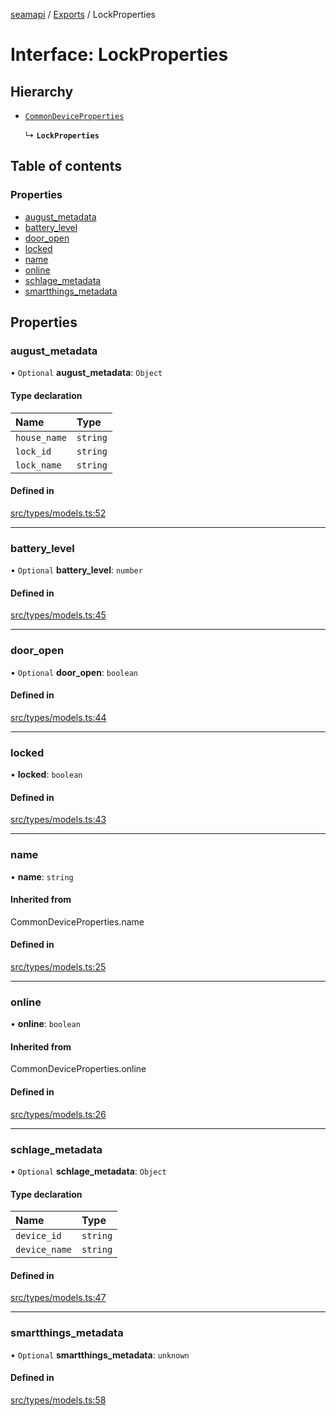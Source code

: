 [seamapi](../README.md) / [Exports](../modules.md) / LockProperties

# Interface: LockProperties

## Hierarchy

- [`CommonDeviceProperties`](../modules.md#commondeviceproperties)

  ↳ **`LockProperties`**

## Table of contents

### Properties

- [august\_metadata](LockProperties.md#august_metadata)
- [battery\_level](LockProperties.md#battery_level)
- [door\_open](LockProperties.md#door_open)
- [locked](LockProperties.md#locked)
- [name](LockProperties.md#name)
- [online](LockProperties.md#online)
- [schlage\_metadata](LockProperties.md#schlage_metadata)
- [smartthings\_metadata](LockProperties.md#smartthings_metadata)

## Properties

### august\_metadata

• `Optional` **august\_metadata**: `Object`

#### Type declaration

| Name | Type |
| :------ | :------ |
| `house_name` | `string` |
| `lock_id` | `string` |
| `lock_name` | `string` |

#### Defined in

[src/types/models.ts:52](https://github.com/seamapi/javascript/blob/main/src/types/models.ts#L52)

___

### battery\_level

• `Optional` **battery\_level**: `number`

#### Defined in

[src/types/models.ts:45](https://github.com/seamapi/javascript/blob/main/src/types/models.ts#L45)

___

### door\_open

• `Optional` **door\_open**: `boolean`

#### Defined in

[src/types/models.ts:44](https://github.com/seamapi/javascript/blob/main/src/types/models.ts#L44)

___

### locked

• **locked**: `boolean`

#### Defined in

[src/types/models.ts:43](https://github.com/seamapi/javascript/blob/main/src/types/models.ts#L43)

___

### name

• **name**: `string`

#### Inherited from

CommonDeviceProperties.name

#### Defined in

[src/types/models.ts:25](https://github.com/seamapi/javascript/blob/main/src/types/models.ts#L25)

___

### online

• **online**: `boolean`

#### Inherited from

CommonDeviceProperties.online

#### Defined in

[src/types/models.ts:26](https://github.com/seamapi/javascript/blob/main/src/types/models.ts#L26)

___

### schlage\_metadata

• `Optional` **schlage\_metadata**: `Object`

#### Type declaration

| Name | Type |
| :------ | :------ |
| `device_id` | `string` |
| `device_name` | `string` |

#### Defined in

[src/types/models.ts:47](https://github.com/seamapi/javascript/blob/main/src/types/models.ts#L47)

___

### smartthings\_metadata

• `Optional` **smartthings\_metadata**: `unknown`

#### Defined in

[src/types/models.ts:58](https://github.com/seamapi/javascript/blob/main/src/types/models.ts#L58)
